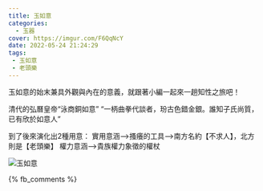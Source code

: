 ```yaml
---
title: 玉如意
categories:
  - 玉器
cover: https://imgur.com/F6QqNcY
date: 2022-05-24 21:24:29
tags:
 - 玉如意
 - 老頭樂
---
```

玉如意的始末兼具外觀與內在的意義，就跟著小編一起來一趟知性之旅吧！

清代的弘曆皇帝“泳商銅如意”
“一柄曲拳代談者，玢古色錯金銀。誰知子氏尚質，已有欣於如意人”

到了後來演化出2種用意：
實用意涵-->搔癢的工具-->南方名約【不求人】，北方則是【老頭樂】
權力意涵-->貴族權力象徵的權杖

![玉如意](https://imgur.com/F6QqNcY)

{% fb_comments %}
